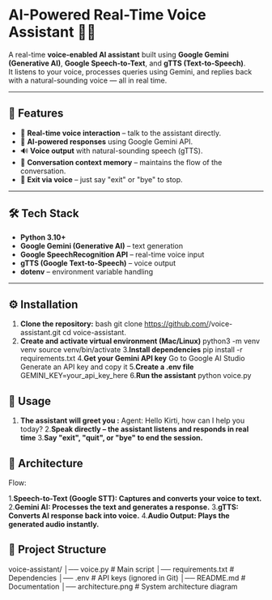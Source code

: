 # AI-Powered Real-Time Voice Assistant 🎤🤖

A real-time **voice-enabled AI assistant** built using **Google Gemini (Generative AI)**, **Google Speech-to-Text**, and **gTTS (Text-to-Speech)**.  
It listens to your voice, processes queries using Gemini, and replies back with a natural-sounding voice — all in real time.  

---

## 🚀 Features

- 🎤 **Real-time voice interaction** – talk to the assistant directly.  
- 🧠 **AI-powered responses** using Google Gemini API.  
- 🔊 **Voice output** with natural-sounding speech (gTTS).  
- 📝 **Conversation context memory** – maintains the flow of the conversation.  
- 🛑 **Exit via voice** – just say "exit" or "bye" to stop.  

---

## 🛠️ Tech Stack

- **Python 3.10+**
- **Google Gemini (Generative AI)** – text generation
- **Google SpeechRecognition API** – real-time voice input  
- **gTTS (Google Text-to-Speech)** – voice output  
- **dotenv** – environment variable handling  

---

## ⚙️ Installation

1. **Clone the repository:**
   bash
   git clone https://github.com/<your-username>/voice-assistant.git
   cd voice-assistant.
2. **Create and activate virtual environment (Mac/Linux)**
   python3 -m venv venv
   source venv/bin/activate
3.**Install dependencies**
   pip install -r requirements.txt
4.**Get your Gemini API key**
   Go to Google AI Studio
   Generate an API key and copy it
5.**Create a .env file**
   GEMINI_KEY=your_api_key_here
6.**Run the assistant**
   python voice.py
   

## 🎤 Usage

1. **The assistant will greet you :**
   Agent: Hello Kirti, how can I help you today?
2.**Speak directly – the assistant listens and responds in real time**
3.**Say "exit", "quit", or "bye" to end the session.**


## 📐 Architecture

Flow:

1.**Speech-to-Text (Google STT): Captures and converts your voice to text.**
2.**Gemini AI: Processes the text and generates a response.**
3.**gTTS: Converts AI response back into voice.**
4.**Audio Output: Plays the generated audio instantly.**


## 📂 Project Structure

voice-assistant/
│── voice.py               # Main script
│── requirements.txt       # Dependencies
│── .env                   # API keys (ignored in Git)
│── README.md               # Documentation
│── architecture.png        # System architecture diagram




